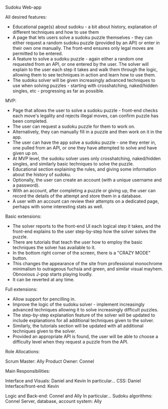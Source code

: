 Sudoku Web-app

All desired features:
- Educational page(s) about sudoku - a bit about history, explanation of different techniques and how to use them
- A page that lets users solve a sudoku puzzle themselves - they can either request a random sudoku puzzle (provided by an API) or enter in their own one manually. The front-end ensures only legal moves are permitted to be entered.
- A feature to solve a sudoku puzzle - again either a random one requested from an API, or one entered by the user. The solver will explain to the user each step it takes and walk them through the logic, allowing them to see techniques in action and learn how to use them.
- The sudoku solver will be given increasingly advanced techniques to use when solving puzzles - starting with crosshatching, naked/hidden singles, etc - progressing as far as possible.


MVP:
- Page that allows the user to solve a sudoku puzzle - front-end checks each move's legality and rejects illegal moves, can confirm puzzle has been completed.
- The user can request a sudoku puzzle for them to work on.
- Alternatively, they can manually fill in a puzzle and then work on it in the app.
- The user can have the app solve a sudoku puzzle - one they enter in, one pulled from an API, or one they have attempted to solve and have given up on.
- At MVP level, the sudoku solver uses only crosshatching, naked/hidden singles, and similarly basic techniques to solve the puzzle.
- Educational section explaining the rules, and giving some information about the history of sudoku.
- Optionally, the user can create an account (with a unique username and a password).
- With an account, after completing a puzzle or giving up, the user can record the details of the attempt and store them in a database.
- A user with an account can review their attempts on a dedicated page, perhaps with some interesting stats as well.

Basic extensions:
- The solver reports to the front-end UI each logical step it takes, and the front-end explains to the user step-by-step how the solver solves the puzzle.
- There are tutorials that teach the user how to employ the basic techniques the solver has available to it.
- In the bottom right corner of the screen, there is a "CRAZY MODE" button.
- This changes the appearance of the site from professional monochrome minimalism to outrageous fuchsia and green, and similar visual mayhem. Obnoxious J-pop starts playing loudly.
- It can be reverted at any time.

Full extensions:
- Allow support for pencilling in.
- Improve the logic of the sudoku solver - implement increasingly advanced techniques allowing it to solve increasingly difficult puzzles.
- The step-by-step explanation feature of the solver will be updated to include explanations for all additional techniques given to the solver.
- Similarly, the tutorials section will be updated with all additional techniques given to the solver.
- Provided an appropriate API is found, the user will be able to choose a difficulty level when they request a puzzle from the API.





Role Allocations:

Scrum Master: Ally
Product Owner: Connel


Main Responsibilities:

Interface and Visuals: Daniel and Kevin
In particular...
CSS: Daniel
Interface/front-end: Kevin

Logic and Back-end: Connel and Ally
In particular...
Sudoku algorithms: Connel
Server, database, account system: Ally
